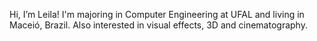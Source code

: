 Hi, I’m Leila! I'm majoring in Computer Engineering at UFAL and living in Maceió, Brazil.
Also interested in visual effects, 3D and cinematography.
